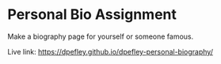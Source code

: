 # Personal Bio Assignment
Make a biography page for yourself or someone famous.

Live link: https://dpefley.github.io/dpefley-personal-biography/

